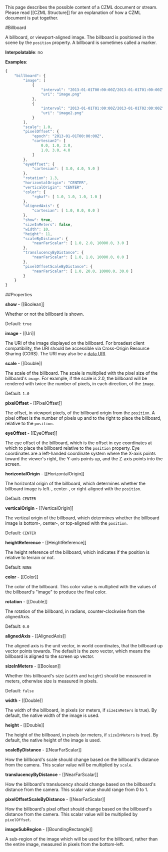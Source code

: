 This page describes the possible content of a CZML document or stream.  Please read [[CZML Structure]] for an explanation of how a CZML document is put together.

#Billboard

A billboard, or viewport-aligned image.  The billboard is positioned in the scene by the `position` property.  A billboard is sometimes called a marker.

**Interpolatable**: no

**Examples**:

```javascript
{
    "billboard": {
        "image": [
            {
                "interval": "2013-01-01T00:00:00Z/2013-01-01T01:00:00Z",
                "uri": "image.png"
            },
            {
                "interval": "2013-01-01T01:00:00Z/2013-01-01T02:00:00Z",
                "uri": "image2.png"
            }
        ],
        "scale": 1.0,
        "pixelOffset": {
            "epoch": "2013-01-01T00:00:00Z",
            "cartesian2": [
                0.0, 1.0, 2.0,
                1.0, 3.0, 4.0
            ]
        },
        "eyeOffset": {
            "cartesian": [ 3.0, 4.0, 5.0 ]
        },
        "rotation": 1.3,
        "horizontalOrigin": "CENTER",
        "verticalOrigin": "CENTER",
        "color": {
            "rgbaf": [ 1.0, 1.0, 1.0, 1.0 ]
        },
        "alignedAxis": {
            "cartesian": [ 1.0, 0.0, 0.0 ]
        },
        "show": true,
        "sizeInMeters": false,
        "width": 10,
        "height": 11,
        "scaleByDistance": {
            "nearFarScalar": [ 1.0, 2.0, 10000.0, 3.0 ]
        },
        "translucencyByDistance": {
            "nearFarScalar": [ 1.0, 1.0, 10000.0, 0.0 ]
        },
        "pixelOffsetScaleByDistance": {
            "nearFarScalar": [ 1.0, 20.0, 10000.0, 30.0 ]
        }
    }
}
```

##Properties

**show** - [[Boolean]]

Whether or not the billboard is shown.

Default: `true`


**image** - [[Uri]]

The URI of the image displayed on the billboard.  For broadest client compatibility, the URI should be accessible via Cross-Origin Resource Sharing (CORS).  The URI may also be a <a href="https://developer.mozilla.org/en/data_URIs">data URI</a>.


**scale** - [[Double]]

The scale of the billboard.  The scale is multiplied with the pixel size of the billboard's `image`.  For example, if the scale is 2.0, the billboard will be rendered with twice the number of pixels, in each direction, of the `image`.

Default: `1.0`


**pixelOffset** - [[PixelOffset]]

The offset, in viewport pixels, of the billboard origin from the `position`.  A pixel offset is the number of pixels up and to the right to place the billboard, relative to the `position`.


**eyeOffset** - [[EyeOffset]]

The eye offset of the billboard, which is the offset in eye coordinates at which to place the billboard relative to the `position` property.  Eye coordinates are a left-handed coordinate system where the X-axis points toward the viewer's right, the Y-axis points up, and the Z-axis points into the screen.


**horizontalOrigin** - [[HorizontalOrigin]]

The horizontal origin of the billboard, which determines whether the billboard image is left-, center-, or right-aligned with the `position`.

Default: `CENTER`


**verticalOrigin** - [[VerticalOrigin]]

The vertical origin of the billboard, which determines whether the billboard image is bottom-, center-, or top-aligned with the `position`.

Default: `CENTER`


**heightReference** - [[HeightReference]]

The height reference of the billboard, which indicates if the position is relative to terrain or not.

Default: `NONE`


**color** - [[Color]]

The color of the billboard.  This color value is multiplied with the values of the billboard's "image" to produce the final color.


**rotation** - [[Double]]

The rotation of the billboard, in radians, counter-clockwise from the alignedAxis.

Default: `0.0`


**alignedAxis** - [[AlignedAxis]]

The aligned axis is the unit vector, in world coordinates, that the billboard up vector points towards.  The default is the zero vector, which means the billboard is aligned to the screen up vector.


**sizeInMeters** - [[Boolean]]

Whether this billboard's size (`width` and `height`) should be measured in meters, otherwise size is measured in pixels.

Default: `false`


**width** - [[Double]]

The width of the billboard, in pixels (or meters, if `sizeInMeters` is true). By default, the native width of the image is used.


**height** - [[Double]]

The height of the billboard, in pixels (or meters, if `sizeInMeters` is true). By default, the native height of the image is used.


**scaleByDistance** - [[NearFarScalar]]

How the billboard's scale should change based on the billboard's distance from the camera.  This scalar value will be multiplied by `scale`.


**translucencyByDistance** - [[NearFarScalar]]

How the billboard's translucency should change based on the billboard's distance from the camera.  This scalar value should range from 0 to 1.


**pixelOffsetScaleByDistance** - [[NearFarScalar]]

How the billboard's pixel offset should change based on the billboard's distance from the camera.  This scalar value will be multiplied by `pixelOffset`.


**imageSubRegion** - [[BoundingRectangle]]

A sub-region of the image which will be used for the billboard, rather than the entire image, measured in pixels from the bottom-left.


